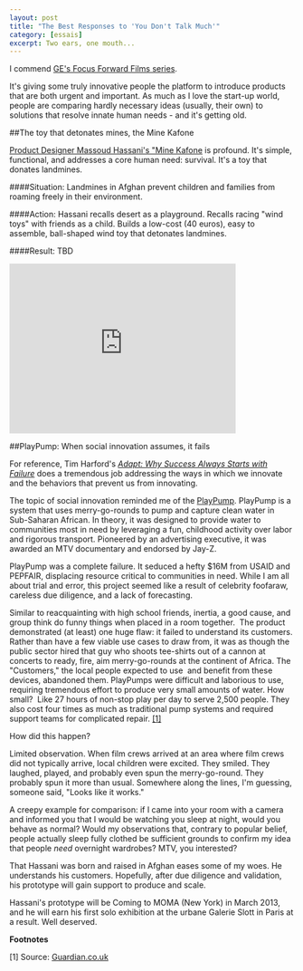 ```yaml
---
layout: post
title: "The Best Responses to 'You Don't Talk Much'"
category: [essais]
excerpt: Two ears, one mouth...
---
```


I commend [GE's Focus Forward Films series](http://focusforwardfilms.com).

It's giving some truly innovative people the platform to introduce products that are both urgent and important. As much as I love the start-up world, people are comparing hardly necessary ideas (usually, their own) to solutions that resolve innate human needs - and it's getting old.

##The toy that detonates mines, the Mine Kafone

[Product Designer Massoud Hassani's "Mine Kafone](http://massoudhassani.blogspot.com) is profound. It's simple, functional, and addresses a core human need: survival. It's a toy that donates landmines.

####Situation: Landmines in Afghan prevent children and families from roaming freely in their environment.

####Action: Hassani recalls desert as a playground. Recalls racing "wind toys" with friends as a child. Builds a low-cost (40 euros), easy to assemble, ball-shaped wind toy that detonates landmines.

####Result: TBD

<iframe src="http://player.vimeo.com/video/51887079" frameborder="0" width="400" height="300"></iframe>

##PlayPump: When social innovation assumes, it fails

For reference, Tim Harford's [_Adapt: Why Success Always Starts with Failure_](http://www.amazon.com/Adapt-Success-Always-Starts-Failure/dp/1250007550) does a tremendous job addressing the ways in which we innovate and the behaviors that prevent us from innovating.

The topic of social innovation reminded me of the [PlayPump](http://science.howstuffworks.com/environmental/green-tech/sustainable/playpump.htm). PlayPump is a system that uses merry-go-rounds to pump and capture clean water in Sub-Saharan African. In theory, it was designed to provide water to communities most in need by leveraging a fun, childhood activity over labor and rigorous transport. Pioneered by an advertising executive, it was awarded an MTV documentary and endorsed by Jay-Z.

PlayPump was a complete failure. It seduced a hefty $16M from USAID and PEPFAIR, displacing resource critical to communities in need. While I am all about trial and error, this project seemed like a result of celebrity foofaraw, careless due diligence, and a lack of forecasting.

Similar to reacquainting with high school friends, inertia, a good cause, and group think do funny things when placed in a room together.  The product demonstrated (at least) one huge flaw: it failed to understand its customers. Rather than have a few viable use cases to draw from, it was as though the public sector hired that guy who shoots tee-shirts out of a cannon at concerts to ready, fire, aim merry-go-rounds at the continent of Africa. The "Customers," the local people expected to use  and benefit from these devices, abandoned them. PlayPumps were difficult and laborious to use, requiring tremendous effort to produce very small amounts of water. How small?  Like 27 hours of non-stop play per day to serve 2,500 people. They also cost four times as much as traditional pump systems and required support teams for complicated repair. [\[1\]](#fn1)

How did this happen?

Limited observation. When film crews arrived at an area where film crews did not typically arrive, local children were excited. They smiled. They laughed, played, and probably even spun the merry-go-round. They probably spun it more than usual. Somewhere along the lines, I'm guessing, someone said, "Looks like it works."

A creepy example for comparison: if I came into your room with a camera and informed you that I would be watching you sleep at night, would you behave as normal? Would my observations that, contrary to popular belief, people actually sleep fully clothed be sufficient grounds to confirm my idea that people _need_ overnight wardrobes? MTV, you interested?

That Hassani was born and raised in Afghan eases some of my woes. He understands his customers. Hopefully, after due diligence and validation, his prototype will gain support to produce and scale.

Hassani's prototype will be Coming to MOMA (New York) in March 2013, and he will earn his first solo exhibition at the urbane Galerie Slott in Paris at a result. Well deserved.
<br>

**Footnotes**

<a id="fn1">[1]</a>
Source: [Guardian.co.uk](http://www.guardian.co.uk/commentisfree/2009/nov/24/africa-charity-water-pumps-roundabouts)